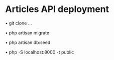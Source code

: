 # Articles API deployment

•	git clone ...

•	php artisan migrate

•	php artisan db:seed

•	php -S localhost:8000 -t public
